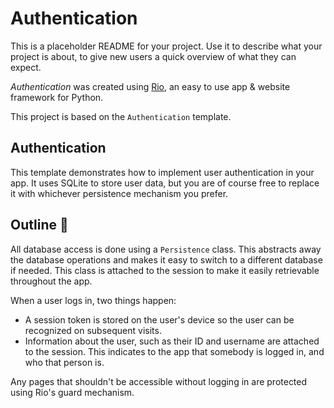 # Authentication

This is a placeholder README for your project. Use it to describe what your
project is about, to give new users a quick overview of what they can expect.

_Authentication_ was created using [Rio](https://rio.dev/), an easy to
use app & website framework for Python.

This project is based on the `Authentication` template.

## Authentication

This template demonstrates how to implement user authentication in your app. It
uses SQLite to store user data, but you are of course free to replace it with
whichever persistence mechanism you prefer.

## Outline 📝

All database access is done using a `Persistence` class. This abstracts away the
database operations and makes it easy to switch to a different database if
needed. This class is attached to the session to make it easily retrievable
throughout the app.

When a user logs in, two things happen:

- A session token is stored on the user's device so the user can be recognized
  on subsequent visits.
- Information about the user, such as their ID and username are attached to the
  session. This indicates to the app that somebody is logged in, and who that
  person is.

Any pages that shouldn't be accessible without logging in are protected using
Rio's guard mechanism.
